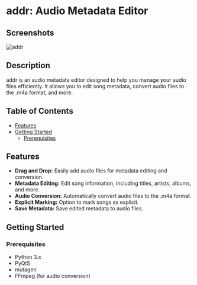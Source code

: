# addr: Audio Metadata Editor

## Screenshots
![addr](https://github.com/yunus04254/addr/assets/146735322/d00a0ec3-d149-4670-a3a9-64153c256fb9)

## Description
addr is an audio metadata editor designed to help you manage your audio files efficiently. It allows you to edit song metadata, convert audio files to the .m4a format, and more.

## Table of Contents
- [Features](#features)
- [Getting Started](#getting-started)
  - [Prerequisites](#prerequisites)

## Features

- **Drag and Drop:** Easily add audio files for metadata editing and conversion.
- **Metadata Editing:** Edit song information, including titles, artists, albums, and more.
- **Audio Conversion:** Automatically convert audio files to the .m4a format.
- **Explicit Marking:** Option to mark songs as explicit.
- **Save Metadata:** Save edited metadata to audio files.

## Getting Started

### Prerequisites

- Python 3.x
- PyQt5
- mutagen
- FFmpeg (for audio conversion)
